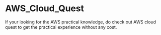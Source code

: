 # AWS_Cloud_Quest

If your looking for the AWS practical knowledge, do check out AWS cloud quest to get the practical experience without any cost.

